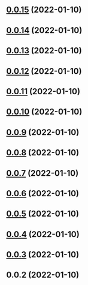 ## [0.0.15](https://github.com/jeremymv2/k8s_cicd/compare/0.0.14...0.0.15) (2022-01-10)



## [0.0.14](https://github.com/jeremymv2/k8s_cicd/compare/0.0.13...0.0.14) (2022-01-10)



## [0.0.13](https://github.com/jeremymv2/k8s_cicd/compare/0.0.12...0.0.13) (2022-01-10)



## [0.0.12](https://github.com/jeremymv2/k8s_cicd/compare/0.0.11...0.0.12) (2022-01-10)



## [0.0.11](https://github.com/jeremymv2/k8s_cicd/compare/0.0.10...0.0.11) (2022-01-10)



## [0.0.10](https://github.com/jeremymv2/k8s_cicd/compare/0.0.9...0.0.10) (2022-01-10)



## [0.0.9](https://github.com/jeremymv2/k8s_cicd/compare/0.0.8...0.0.9) (2022-01-10)



## [0.0.8](https://github.com/jeremymv2/k8s_cicd/compare/0.0.7...0.0.8) (2022-01-10)



## [0.0.7](https://github.com/jeremymv2/k8s_cicd/compare/0.0.6...0.0.7) (2022-01-10)



## [0.0.6](https://github.com/jeremymv2/k8s_cicd/compare/0.0.5...0.0.6) (2022-01-10)



## [0.0.5](https://github.com/jeremymv2/k8s_cicd/compare/0.0.4...0.0.5) (2022-01-10)



## [0.0.4](https://github.com/jeremymv2/k8s_cicd/compare/0.0.3...0.0.4) (2022-01-10)



## [0.0.3](https://github.com/jeremymv2/k8s_cicd/compare/0.0.2...0.0.3) (2022-01-10)



## 0.0.2 (2022-01-10)



